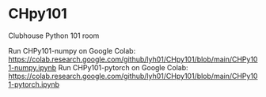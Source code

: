 # CHpy101
Clubhouse Python 101 room

Run CHPy101-numpy on Google Colab: https://colab.research.google.com/github/lyh01/CHpy101/blob/main/CHPy101-numpy.ipynb
Run CHPy101-pytorch on Google Colab: https://colab.research.google.com/github/lyh01/CHpy101/blob/main/CHPy101-pytorch.ipynb
